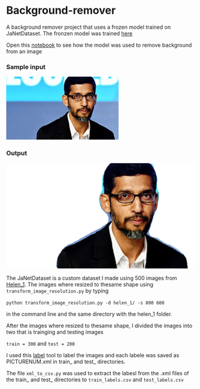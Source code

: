 # Background-remover

A background remover project that uses a frozen model trained on JaNetDataset. The fronzen model was trained [here](https://colab.research.google.com/drive/105ESRoQXROdjkJkcWPoU4RwAAmOhtJ3G)<p></p>

Open this [notebook](https://github.com/Mbah-Javis/Background-remover/blob/master/Background%20Removal.ipynb) to see how the model was used to remove background from an image
<h3>Sample input</h3>

![](https://github.com/Mbah-Javis/Background-remover/blob/master/IMG_0031.JPG)

<h3>Output</h3>

![](https://github.com/Mbah-Javis/Background-remover/blob/master/output/IMG_0031.png)

<p></p>
<p></p>

The JaNetDataset is a custom dataset I made using 500 images from [Helen_1](http://www.ifp.illinois.edu/~vuongle2/helen/data/helen_1.zip). The images where resized to thesame shape using `transform_image_resolution.py` by typing  <p></p>
```python transform_image_resolution.py -d helen_1/ -s 800 600``` 
<p></p>
in the command line and the same directory with the helen_1 folder. 
<p>After the images where resized to thesame shape, I divided the images into two that is trainging and testing images</p>

`train = 300` and `test = 200` 

<p></p>

I used this [label](https://github.com/tzutalin/labelImg) tool to label the images and each labele was saved as PICTURENUM.xml in train_ and test_ directories. 
<p></p>

The file `xml_to_csv.py` was used to extract the labesl from the .xml files of the train_ and test_ directories to `train_labels.csv` and `test_labels.csv`  
